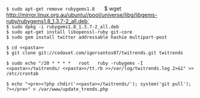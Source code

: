`$ sudo apt-get remove rubygems1.8`  `  
`$ wget http://mirror.linux.org.au/ubuntu//pool/universe/libg/libgems-ruby/rubygems1.8_1.3.7-2_all.deb`  
`$ sudo dpkg -i rubygems1.8_1.3.7-2_all.deb`  
`$ sudo apt-get install libopenssl-ruby git-core`  
`$ sudo gem install twitter addressable hashie multipart-post`  

`$ cd <<pasta>>`  
`$ git clone git://codaset.com/igorsantos07/twitrends.git twitrends`  

`$ sudo echo "/20 * * * *   root   ruby -rubygems -I <<pasta>>/twitrends/ <<pasta>>/tt.rb >>/var/log/twitrends.log 2>&1" >> /etc/crontab`  

`$ echo "<pre><?php chdir('<<pasta>>/twitrends/'); system('git pull'); ?></pre>" > /var/www/update_trends.php`
